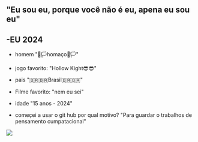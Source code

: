 ## "Eu sou eu, porque você não é eu, apena eu sou eu"
## -EU 2024
 - homem "🏴🏳️homaço🏴🏳️"
   
 - jogo favorito: "Hollow Kight😎😎"
 
 - pais "🇧🇷🇧🇷Brasil🇧🇷🇧🇷"
 
 - Filme favorito: "nem eu sei"
 
 - idade "15 anos - 2024"

- começei a usar o git hub por qual motivo? "Para guardar o trabalhos de pensamento cumpatacional"

![](https://media1.tenor.com/m/RUUrMJs9T1cAAAAC/hollow-knight.gif)
